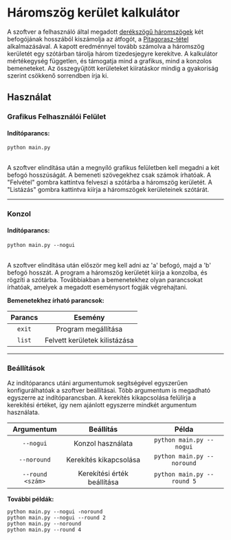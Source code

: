 # Háromszög kerület kalkulátor

A szoftver a felhasználó által megadott [derékszögű háromszögek](https://hu.wikipedia.org/wiki/Der%C3%A9ksz%C3%B6g%C5%B1_h%C3%A1romsz%C3%B6g) két befogójának hosszából kiszámolja az átfogót, a [Pitagorasz-tétel](https://hu.wikipedia.org/wiki/Pitagorasz-t%C3%A9tel) alkalmazásával. A kapott eredménnyel tovább számolva a háromszög kerületét egy szótárban tárolja három tizedesjegyre kerekítve. A kalkulátor mértékegység független, és támogatja mind a grafikus, mind a konzolos bemeneteket. Az összegyűjtött kerületeket kiíratáskor mindig a gyakoriság szerint csökkenő sorrendben írja ki.

## Használat

### Grafikus Felhasználói Felület
#### Indítóparancs:
```
python main.py
```
</br>
A szoftver elindítása után a megnyíló grafikus felületben kell megadni a két befogó hosszúságát. A bemeneti szövegekhez csak számok írhatóak. A "Felvétel" gombra kattintva felveszi a szótárba a háromszög kerületét. A "Listázás" gombra kattintva kiírja a háromszögek kerületeinek szótárát.

---
### Konzol
#### Indítóparancs:
```
python main.py --nogui
```
</br>
A szoftver elindítása után először meg kell adni az 'a' befogó, majd a 'b' befogó hosszát. A program a háromszög kerületét kiírja a konzolba, és rögzíti a szótárba. Továbbiakban a bemenetekhez olyan parancsokat írhatóak, amelyek a megadott eseménysort fogják végrehajtani.

**Bemenetekhez írható parancsok:**

| Parancs | Esemény |
| :-------: | :-------: |
| `exit` | Program megállítása |
| `list` | Felvett kerületek kilistázása |
---
### Beállítások

  Az indítóparancs utáni argumentumok segítségével egyszerűen konfigurálhatóak a szoftver beállításai. Több argumentum is megadható egyszerre az indítóparancsban. A kerekítés kikapcsolása felülírja a kerekítési értéket, így nem ajánlott egyszerre mindkét argumentum használata.

| Argumentum | Beállítás | Példa |
| :---: | :---: | :---: |
| `--nogui` | Konzol használata | `python main.py --nogui` |
| `--noround` | Kerekítés kikapcsolása | `python main.py --noround` |
| `--round <szám>` | Kerekítési érték beállítása | `python main.py --round 5` |

**További példák:**
```
python main.py --nogui -noround
python main.py --nogui --round 2
python main.py --noround
python main.py --round 4
```

